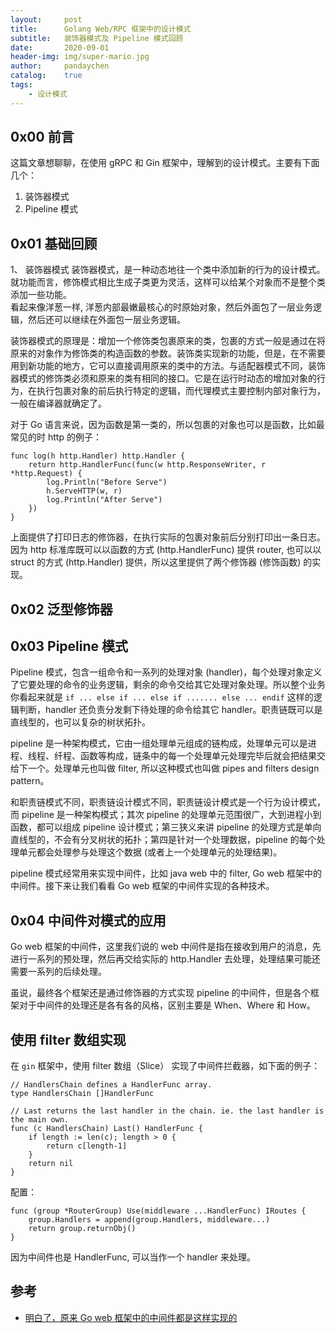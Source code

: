 ```yaml
---
layout:     post
title:      Golang Web/RPC 框架中的设计模式
subtitle:   装饰器模式及 Pipeline 模式回顾
date:       2020-09-01
header-img: img/super-mario.jpg
author:     pandaychen
catalog:    true
tags:
    - 设计模式
---
```


##  0x00    前言
这篇文章想聊聊，在使用 gRPC 和 Gin 框架中，理解到的设计模式。主要有下面几个：
1.  装饰器模式
2.  Pipeline 模式

##  0x01    基础回顾
1、 装饰器模式
装饰器模式，是一种动态地往一个类中添加新的行为的设计模式。就功能而言，修饰模式相比生成子类更为灵活，这样可以给某个对象而不是整个类添加一些功能。<br>
看起来像洋葱一样, 洋葱内部最嫩最核心的时原始对象，然后外面包了一层业务逻辑，然后还可以继续在外面包一层业务逻辑。

装饰器模式的原理是：增加一个修饰类包裹原来的类，包裹的方式一般是通过在将原来的对象作为修饰类的构造函数的参数。装饰类实现新的功能，但是，在不需要用到新功能的地方，它可以直接调用原来的类中的方法。与适配器模式不同，装饰器模式的修饰类必须和原来的类有相同的接口。它是在运行时动态的增加对象的行为，在执行包裹对象的前后执行特定的逻辑，而代理模式主要控制内部对象行为，一般在编译器就确定了。

对于 Go 语言来说，因为函数是第一类的，所以包裹的对象也可以是函数，比如最常见的时 http 的例子：

```golang
func log(h http.Handler) http.Handler {
    return http.HandlerFunc(func(w http.ResponseWriter, r *http.Request) {
        log.Println("Before Serve")
        h.ServeHTTP(w, r)
        log.Println("After Serve")
    })
}
```

上面提供了打印日志的修饰器，在执行实际的包裹对象前后分别打印出一条日志。 因为 http 标准库既可以以函数的方式 (http.HandlerFunc) 提供 router, 也可以以 struct 的方式 (http.Handler) 提供，所以这里提供了两个修饰器 (修饰函数) 的实现。

##  0x02    泛型修饰器


##  0x03    Pipeline 模式

Pipeline 模式，包含一组命令和一系列的处理对象 (handler)，每个处理对象定义了它要处理的命令的业务逻辑，剩余的命令交给其它处理对象处理。所以整个业务你看起来就是 `if ... else if ... else if ....... else ... endif` 这样的逻辑判断，handler 还负责分发剩下待处理的命令给其它 handler。职责链既可以是直线型的，也可以复杂的树状拓扑。

pipeline 是一种架构模式，它由一组处理单元组成的链构成，处理单元可以是进程、线程、纤程、函数等构成，链条中的每一个处理单元处理完毕后就会把结果交给下一个。处理单元也叫做 filter, 所以这种模式也叫做 pipes and filters design pattern。

和职责链模式不同，职责链设计模式不同，职责链设计模式是一个行为设计模式，而 pipeline 是一种架构模式；其次 pipeline 的处理单元范围很广，大到进程小到函数，都可以组成 pipeline 设计模式；第三狭义来讲 pipeline 的处理方式是单向直线型的，不会有分叉树状的拓扑；第四是针对一个处理数据，pipeline 的每个处理单元都会处理参与处理这个数据 (或者上一个处理单元的处理结果)。

pipeline 模式经常用来实现中间件，比如 java web 中的 filter, Go web 框架中的中间件。接下来让我们看看 Go web 框架的中间件实现的各种技术。


##  0x04    中间件对模式的应用
Go web 框架的中间件，这里我们说的 web 中间件是指在接收到用户的消息，先进行一系列的预处理，然后再交给实际的 http.Handler 去处理，处理结果可能还需要一系列的后续处理。

虽说，最终各个框架还是通过修饰器的方式实现 pipeline 的中间件，但是各个框架对于中间件的处理还是各有各的风格，区别主要是 When、Where 和 How。


##  使用 filter 数组实现

在 `gin` 框架中，使用 filter 数组（Slice） 实现了中间件拦截器，如下面的例子：
```golang
// HandlersChain defines a HandlerFunc array.
type HandlersChain []HandlerFunc

// Last returns the last handler in the chain. ie. the last handler is the main own.
func (c HandlersChain) Last() HandlerFunc {
	if length := len(c); length > 0 {
		return c[length-1]
	}
	return nil
}
```


配置：
```golang
func (group *RouterGroup) Use(middleware ...HandlerFunc) IRoutes {
	group.Handlers = append(group.Handlers, middleware...)
	return group.returnObj()
}
```


因为中间件也是 HandlerFunc, 可以当作一个 handler 来处理。



##  参考
-   [明白了，原来 Go web 框架中的中间件都是这样实现的](https://colobu.com/2019/08/21/decorator-pattern-pipeline-pattern-and-go-web-middlewares/)